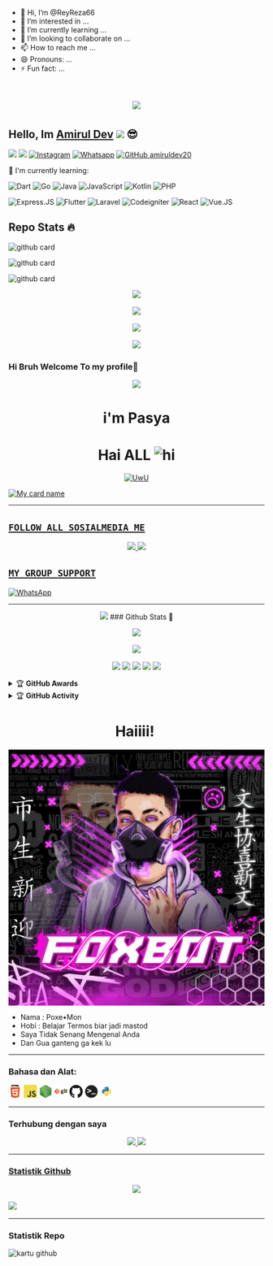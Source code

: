 - 👋 Hi, I’m @ReyReza66
- 👀 I’m interested in ...
- 🌱 I’m currently learning ...
- 💞️ I’m looking to collaborate on ...
- 📫 How to reach me ...
- 😄 Pronouns: ...
- ⚡ Fun fact: ...

<!---
ReyReza66/ReyReza66 is a ✨ special ✨ repository because its `README.md` (this file) appears on your GitHub profile.
You can click the Preview link to take a look at your changes.
--->

<h1 align="center">
 <a href="https://git.io/typing-svg">
    <img src="https://readme-typing-svg.herokuapp.com?color=%2340A597&size=30&width=800&lines=Hello,+i'm+Amirul+Dev.+23+YO;i'am+a+web,mobile+and+bot+developer">
  </a>
</h1>

## Hello, Im [Amirul Dev](https://instagram.com/amirul.dev) <img src="https://github.com/TheDudeThatCode/TheDudeThatCode/blob/master/Assets/Hi.gif" width="29px"> :sunglasses:
[<img src="https://img.shields.io/badge/Website-amirull.dev-blue">](www.amirull.dev)
[<img src="https://img.shields.io/badge/Email-support@amirull.dev-purple">](mailto:support@amirull.dev)
<a href="https://www.instagram.com/amirul.dev" target="_blank"><img src="https://img.shields.io/badge/Instagram-%23E4405F.svg?&style=flat-square&logo=instagram&logoColor=white" alt="Instagram"></a>
<a href="https://wa.me/6285157489446" target="_blank"><img src="https://img.shields.io/badge/Whatsapp-%808080.svg?&style=flat-square&logo=Whatsapp&logoColor=white" alt="Whatsapp"></a>
[![GitHub amiruldev20](https://img.shields.io/github/followers/amiruldev20?label=follow&style=social)](https://github.com/amiruldev20)

:page_with_curl: I'm currently learning:

![Dart](https://img.shields.io/badge/dart-%230175C2.svg?style=for-the-badge&logo=dart&logoColor=white)
![Go](https://img.shields.io/badge/go-%2300ADD8.svg?style=for-the-badge&logo=go&logoColor=white)
![Java](https://img.shields.io/badge/java-%23ED8B00.svg?style=for-the-badge&logo=java&logoColor=white)
![JavaScript](https://img.shields.io/badge/javascript-%23323330.svg?style=for-the-badge&logo=javascript&logoColor=%23F7DF1E)
![Kotlin](https://img.shields.io/badge/Kotlin-0095D5?&style=for-the-badge&logo=kotlin&logoColor=white)
![PHP](https://img.shields.io/badge/PHP-777BB4?style=for-the-badge&logo=php&logoColor=white)

![Express.JS](https://img.shields.io/badge/Express.js-404D59?style=for-the-badge)
![Flutter](https://img.shields.io/badge/Flutter-02569B?style=for-the-badge&logo=flutter&logoColor=white)
![Laravel](https://img.shields.io/badge/Laravel-FF2D20?style=for-the-badge&logo=laravel&logoColor=white)
![Codeigniter](https://img.shields.io/badge/Codeigniter-FF00FF?style=for-the-badge&logo=codeigniter&logoColor=white)
![React](https://img.shields.io/badge/React-20232A?style=for-the-badge&logo=react&logoColor=61DAFB)
![Vue.JS](https://img.shields.io/badge/Vue.js-35495E?style=for-the-badge&logo=vue.js&logoColor=4FC08D)


## Repo Stats 🔥
![github card](https://github-readme-stats.vercel.app/api/pin/?username=amiruldev20&repo=mywajs&theme=highcontrast)

![github card](https://github-readme-stats.vercel.app/api/pin/?username=amiruldev20&repo=waSocket&theme=highcontrast)

![github card](https://github-readme-stats.vercel.app/api/pin/?username=amiruldev20&repo=wabot-go&theme=highcontrast)


   <p align="center">
  <a href="https://github.com/amiruldev20"><img src="https://github-readme-stats.vercel.app/api?username=amiruldev20&theme=tokyonight&show_icons=true" /></a>
</p>

<p align="center">
  <a href="https://github.com/amiruldev20"><img src="https://github-readme-streak-stats.herokuapp.com?user=amiruldev20&theme=tokyonight&hide_border=false&properties=background&border=%239611C5FF" /><a>
</p>
  
<p align="center">
  <a href="https://github.com/amiruldev20"><img src="https://github-readme-stats.vercel.app/api/top-langs?username=amiruldev20&theme=tokyonight&layout=compact" /></a>
</p>
  
<p align="center">
  <a href="https://github.com/amiruldev20"><img src="https://github-profile-trophy.vercel.app/?username=amiruldev20&theme=radical&margin-w=20&no-bg=true&no-frame=false" /><a>
</p>


### Hi Bruh Welcome To my profile👋

<p align="center">
  <img src="https://i.ibb.co/M5Bx3Mc/Images1.jpg" />
  </p>
  <h1 align="center">i'm Pasya
  </p>

<h1 align="center">Hai ALL <img src="https://user-images.githubusercontent.com/1303154/88677602-1635ba80-d120-11ea-84d8-d263ba5fc3c0.gif" width="30px" alt="hi"><br></h1>

<p align="center">
  <a href="https://github.com/pasyaganz"><img src="http://readme-typing-svg.herokuapp.com?color=#2C81F7&center=true&vCenter=true&multiline=false&lines=Hi!+i'm+Pasya+i'm+Newbie;Currently+Learning+Javascript.;Don't+bully+me+>//<" alt="UwU">
  </p>
<p 
--------

![My card name](https://cardivo.vercel.app/api?name=pasyaganz&description=DOOOR,%20WELCOME%20TO%20github%20pasyaganz%20&image=https://i.ibb.co/M5Bx3Mc/Images1.jpg&backgroundColor=%23ecf0f1&instagram=_off.pasya&github=pasyaganz&pattern=leaf&colorPattern=%23eaeaea)

 ---------


## ```FOLLOW ALL SOSIALMEDIA ME```
<p align="center">
<a href="https://instagram.com/_off.pasya"><img src="https://img.shields.io/badge/Instagram-E4405F?style=for-the-badge&logo=instagram&logoColor=white"/> 
<a href="https://wa.me/62882016412354"><img src="https://img.shields.io/badge/WhatsApp-25D366?style=for-the-badge&logo=whatsapp&logoColor=white" />
</p>

## ```MY GROUP SUPPORT```
<a href="https://chat.whatsapp.com/H3ON3Cc5tKfAzFGaP1M2y9"><img alt="WhatsApp" src="https://img.shields.io/badge/EXTREAM-25D366?style=for-the-badge&logo=whatsapp&logoColor=white"/></a>

------

<p align="center">
  <img src="https://img.shields.io/badge/-JavaScript-black?style=flat-square&logo=javascript" />
### Github Stats 🚀

<p align="center"><a href="https://github.com/pasyaganz"><img src="https://github-readme-stats.vercel.app/api?username=pasyaganz&show_icons=true&theme=radical"></a></p>
<p align="center"><a href="https://github.com/pasyaganz"><img src="https://github-readme-stats.vercel.app/api/top-langs/?username=pasyaganz&theme=radical&layout=compact"></a></p>

<p align="center">
    <img src="https://img.shields.io/badge/OS-Linux-blue?&logo=Linux" />
        <img src="https://img.shields.io/badge/OS-Windows-blue?&logo=Windows" />
            <img src="https://img.shields.io/badge/IDE-Xcode-blue?&logo=xcode" />
                <img src="https://img.shields.io/badge/Text%20Editor-Visual%20Studio%20Code-blue?&logo=visual%20studio%20code&logoColor=blue" />
                    <img src="https://img.shields.io/badge/Sublime%20Text-gray?&logo=Sublime-Text" />
                    </p>
                    <details>
                        <summary>&#127942 <b>GitHub Awards</b></summary><br/>
![Github Trophy](https://github-profile-trophy.vercel.app/?username=phaticusthiccy)

</details>

<details>
    <summary>&#127942 <b>GitHub Activity</b></summary><br/>
![Metrics](https://metrics.lecoq.io/ZansLord?template=classic&repositories.forks=true&languages=1&languages.colors=github&languages.threshold=0%25&config.timezone=Asia%2FMakassar)

</details> 






<h1 align="center">Haiiii! <img src="https://user-images.githubusercontent.com/1303154/88677602-1635ba80-d120-11ea-84d8-d263ba5fc3c0.gif" width="39px" alt=""><br></h1>
<p align="center">
<img align="center" height="auto" src="https://raw.githubusercontent.com/FANGANS/FANGANS/main/Pox.jpg"/>

<p align="center">

- Nama  : Poxe•Mon
- Hobi    : Belajar Termos biar jadi mastod 
- Saya Tidak Senang Mengenal Anda
- Dan Gua ganteng ga kek lu 

------

### Bahasa dan Alat:

<img align="kiri" alt="HTML5" width="26px" src="https://raw.githubusercontent.com/github/explore/80688e429a7d4ef2fca1e82350fe8e3517d3494d/topics/html/html.png" />     <img align="kiri" alt="JavaScript" width="26px" src="https://raw.githubusercontent.com/github/explore/80688e429a7d4ef2fca1e82350fe8e3517d3494d/topics/javascript/javascript.png" /> <img align="kiri" alt="Node.js" width="26px" src="https://raw.githubusercontent.com/github/explore/80688e429a7d4ef2fca1e82350fe8e3517d3494d/topics/nodejs/nodejs.png" /> <img align="kiri" alt="Git" width="26px" src="https://raw.githubusercontent.com/github/explore/80688e429a7d4ef2fca1e82350fe8e3517d3494d/topics/git/git.png" /> <img align="kiri" alt="GitHub" width="26px" src="https://raw.githubusercontent.com/github/explore/78df643247d429f6cc873026c0622819ad797942/topics/github/github.png" /> <img align="kiri" alt="Terminal" width="26px" src="https://raw.githubusercontent.com/github/explore/80688e429a7d4ef2fca1e82350fe8e3517d3494d/topics/terminal/terminal.png" /> <img align="kiri" alt="Python" width="26px" src="https://raw.githubusercontent.com/github/explore/80688e429a7d4ef2fca1e82350fe8e3517d3494d/topics/python/python.png" />
<br />

------

### Terhubung dengan saya 
<p align="center">
  <a href="https://youtube.com/"><img src="https://img.shields.io/badge/Youtube-E4405F?style=for-the-badge&logo=youtube&logoColor =white"/> 
  <a href="https://wa.me/6287830940996"><img src="https://img.shields.io/badge/WhatsApp-25D366?style=for-the-badge&logo=whatsapp&logoColor=white" / >

------

### Statistik Github 

<p align="center"><a href="https://github.com/FANGANS"><img src="https://github-readme-stats.vercel.app/api?username=FANGANS&show_icons=true&theme =radikal"></a></p>

![](https://github-profile-summary-cards.vercel.app/api/cards/profile-details?username=FANGANS&theme=monokai)

------    
 
### Statistik Repo 

![kartu github](https://github-readme-stats.vercel.app/api/pin/?username=FANGANS&repo=PoxEmon&theme=dark)

